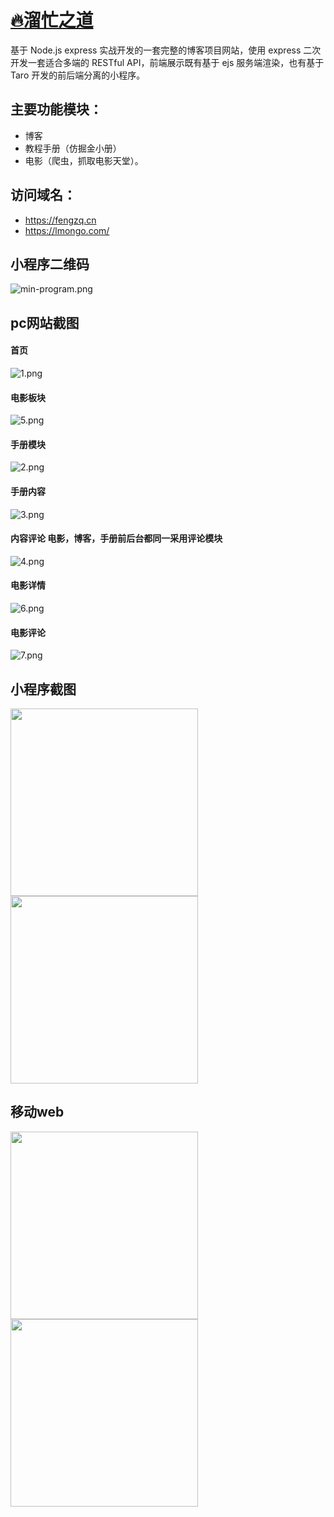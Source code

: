 # <a href="https://fengzq.cn"> 🔥溜忙之道<a/>

基于 Node.js express 实战开发的一套完整的博客项目网站，使用 express 二次开发一套适合多端的 RESTful API，前端展示既有基于 ejs 服务端渲染，也有基于 Taro 开发的前后端分离的小程序。
## 主要功能模块：
* 博客
* 教程手册（仿掘金小册）
* 电影（爬虫，抓取电影天堂）。

## 访问域名：
* https://fengzq.cn 
* https://lmongo.com/


## 小程序二维码
![min-program.png](doc/img/min-program.png)

## pc网站截图
#### 首页
![1.png](./doc/img/1.png)
#### 电影板块
![5.png](./doc/img/5.png)
#### 手册模块
![2.png](./doc/img/2.png)
#### 手册内容
![3.png](./doc/img/3.png)
#### 内容评论  电影，博客，手册前后台都同一采用评论模块
![4.png](./doc/img/4.png)
#### 电影详情
![6.png](./doc/img/6.png)
#### 电影评论
![7.png](./doc/img/7.png)


## 小程序截图


<img src="./doc/img/m1.jpg" width="300" hegiht="600" align=center />
<img src="./doc/img/m3.jpg" width="300" hegiht="600" align=center />


## 移动web


<img src="./doc/img/wm1.jpg" width="300" hegiht="600" align=center />
<img src="./doc/img/wm2.jpg" width="300" hegiht="600" align=center />
